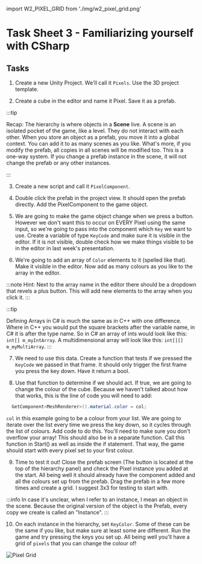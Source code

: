 
import W2_PIXEL_GRID from './img/w2_pixel_grid.png'



# Task Sheet 3 - Familiarizing yourself with CSharp


## Tasks

1. Create a new Unity Project. We'll call it `Pixels`. Use the 3D project template.

2. Create a cube in the editor and name it Pixel. Save it as a prefab.

:::tip

  Recap: The hierarchy is where objects in a **Scene** live. A scene is an isolated pocket of the game, like a level. They do not interact with each other. When you store an object as a prefab, you move it into a global context. You can add it to as many scenes as you like. What's more, if you modify the prefab, all copies in all scenes will be modified too. This is a one-way system. If you change a prefab instance in the scene, it will not change the prefab or any other instances.

:::

3. Create a new script and call it `PixelComponent`.

4. Double click the prefab in the project view. It should open the prefab directly. Add the PixelComponent to the game object.

5. We are going to make the game object change when we press a button. However we don't want this to occur on EVERY Pixel using the same input, so we're going to pass into the component which `Key` we want to use. Create a variable of type `KeyCode` and make sure it is visible in the editor. If it is not visible, double check how we make things visible to be in the editor in last week's presentation.

6. We're going to add an array of `Color` elements to it (spelled like that). Make it visible in the editor. Now add as many colours as you like to the array in the editor.

:::note
  Hint: Next to the array name in the editor there should be a dropdown that revels a plus button. This will add new elements to the array when you click it.
:::

:::tip

Defining Arrays in C# is much the same as in C++ with one difference. Where in C++ you would put the square brackets after the variable name, in C# it is after the type name. So in C# an array of ints would look like this: `int[] m_myIntArray`. A multidimensional array will look like this: `int[][] m_myMultiArray`.
:::

7. We need to use this data. Create a function that tests if we pressed the `KeyCode` we passed in that frame. It should only trigger the first frame you press the key down. Have it return a bool.

8. Use that function to determine if we should act. If true, we are going to change the colour of the cube. Because we haven't talked about how that works, this is the line of code you will need to add:

```cs
  GetComponent<MeshRenderer>().material.color = col;
```

`col` in this example going to be a colour from your list. We are going to iterate over the list every time we press the key down, so it cycles through the list of colours. Add code to do this. You'll need to make sure you don't overflow your array! This should also be in a separate function. Call this function in Start() as well as inside the if statement. That way, the game should start with every pixel set to your first colour.

9. Time to test it out! Close the prefab screen (The button is located at the top of the hierarchy panel) and check the Pixel instance you added at the start. All being well it should already have the component added and all the colours set up from the prefab. Drag the prefab in a few more times and create a grid. I suggest 3x3 for testing to start with.

:::info
In case it's unclear, when I refer to an instance, I mean an object in the scene. Because the original version of the object is the Prefab, every copy we create is called an "Instance".
:::

10. On each instance in the hierarchy, set `KeyColor`. Some of these can be the same if you like, but make sure at least some are different. Run the game and try pressing the keys you set up. All being well you'll have a grid of `pixels` that you can change the colour of!

<div class="image-container">
<img src={W2_PIXEL_GRID} width={"50%"} alt="Pixel Grid" />
</div>